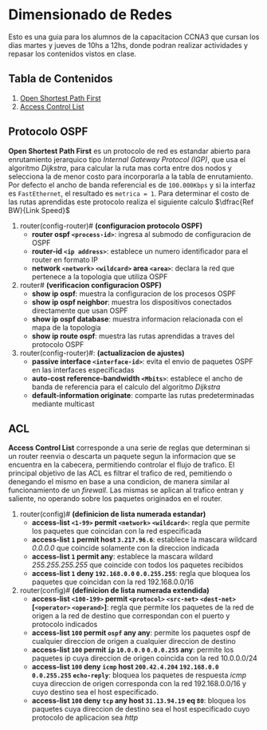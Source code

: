 # Dimensionado de Redes

Esto es una guia para los alumnos de la capacitacion CCNA3 que cursan los dias martes y jueves de 10hs a 12hs, donde podran realizar actividades y repasar los contenidos vistos en clase.

## Tabla de Contenidos
1. [Open Shortest Path First](#protocolo-ospf)
1. [Access Control List](#acl)

## Protocolo OSPF

__Open Shortest Path First__ es un protocolo de red es estandar abierto para enrutamiento jerarquico tipo _Internal Gateway Protocol (IGP)_, que usa el algoritmo _Dijkstra_, para calcular la ruta mas corta entre dos nodos y selecciona la de menor costo para incorporarla a la tabla de enrutamiento. Por defecto el ancho de banda referencial es de `100.000Kbps` y si la interfaz es `FastEthernet`, el resultado es `metrica = 1`. Para determinar el costo de las rutas aprendidas este protocolo realiza el siguiente calculo $\dfrac{Ref BW}{Link Speed}$ 

1. router(config-router)# __(configuracion protocolo OSPF)__
    * __router ospf `<process-id>`__: ingresa al submodo de configuracion de OSPF
    * __router-id `<ip address>`__: establece un numero identificador para el router en formato IP 
    * __network `<network>` `<wildcard>` area `<area>`__: declara la red que pertenece a la topologia que utiliza OSPF
2. router# __(verificacion configuracion OSPF)__
    * __show ip ospf__: muestra la configuracion de los procesos OSPF
    * __show ip ospf neighbor__: muestra los dispositivos conectados directamente que usan OSPF
    * __show ip ospf database__: muestra informacion relacionada con el mapa de la topologia 
    * __show ip route ospf__: muestra las rutas aprendidas a traves del protocolo OSPF
3. router(config-router)#: __(actualizacion de ajustes)__
    * __passive interface `<interface-id>`__: evita el envio de paquetes OSPF en las interfaces especificadas
    * __auto-cost reference-bandwidth `<Mbits>`__: establece el ancho de banda de referencia para el calculo del algoritmo _Dijkstra_
    * __default-information originate__: comparte las rutas predeterminadas mediante multicast

## ACL

__Access Control List__ corresponde a una serie de reglas que determinan si un router reenvia o descarta un paquete segun la informacion que se encuentra en la cabecera, permitiendo controlar el flujo de trafico. El principal objetivo de las ACL es filtrar el trafico de red, pemitiendo o denegando el mismo en base a una condicion, de manera similar al funcionamiento de un _firewall_. Las mismas se aplican al trafico entran y saliente, no operando sobre los paquetes originados en el router.

1. router(config)# __(definicion de lista numerada estandar)__
    * __access-list `<1-99>` permit `<network>` `<wildcard>`__: regla que permite los paquetes que coincidan con la red especificada
    * __access-list `1` permit host `3.217.96.6`__: establece la mascara wildcard _0.0.0.0_ que coincide solamente con la direccion indicada
    * __access-list `1` permit any__: establece la mascara wildard _255.255.255.255_ que coincide con todos los paquetes recibidos
    * __access-list `1` deny `192.168.0.0` `0.0.255.255`__: regla que bloquea los paquetes que coincidan con la red 192.168.0.0/16
2. router(config)# __(definicion de lista numerada extendida)__
    * __access-list `<100-199>` permit `<protocol>` `<src-net>` `<dest-net>` [`<operator>` `<operand>`]__: regla que permite los paquetes de la red de origen a la red de destino que correspondan con el puerto y protocolo indicados
    * __access-list `100` permit `ospf` any any__: permite los paquetes ospf de cualquier direccion de origen a cualquier direccion de destino
    * __access-list `100` permit `ip` `10.0.0.0` `0.0.0.255` any__: permite los paquetes ip cuya direccion de origen coincida con la red 10.0.0.0/24
    * __access-list `100` deny `icmp` host `200.42.4.204` `192.168.0.0` `0.0.255.255` `echo-reply`__: bloquea los paquetes de respuesta _icmp_ cuya direccion de origen corresponda con la red 192.168.0.0/16 y cuyo destino sea el host especificado.
    * __access-list `100` deny `tcp` any host `31.13.94.19` eq `80`__: bloquea los paquetes cuya direccion de destino sea el host especificado cuyo protocolo de aplicacion sea _http_
